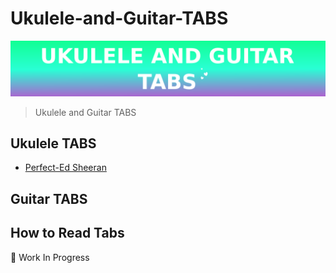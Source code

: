 # Ukulele-and-Guitar-TABS
![Ukuelele and Guitar TABS Banner](Banner.png)
> Ukulele and Guitar TABS
## Ukulele TABS
- [Perfect-Ed Sheeran](/Ukulele/Perfect-Ed-Sheeran)

## Guitar TABS


## How to Read Tabs
🚧 Work In Progress